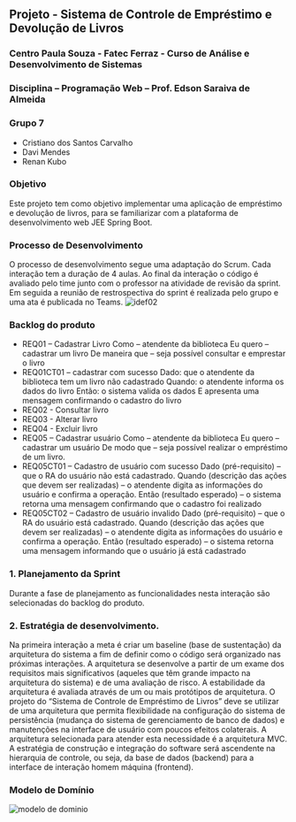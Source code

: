 ## Projeto - Sistema de Controle de Empréstimo e Devolução de Livros
### Centro Paula Souza - Fatec Ferraz - Curso de Análise e Desenvolvimento de Sistemas
### Disciplina – Programação Web – Prof. Edson Saraiva de Almeida
### Grupo 7
- Cristiano dos Santos Carvalho
- Davi Mendes
- Renan Kubo
### Objetivo
Este projeto tem como objetivo implementar uma aplicação de empréstimo e devolução de livros, para se familiarizar com a
plataforma de desenvolvimento web JEE Spring Boot.
### Processo de Desenvolvimento
O processo de desenvolvimento segue uma adaptação do Scrum. Cada interação tem a duração de 4 aulas. Ao final da interação o
código é avaliado pelo time junto com o professor na atividade de revisão da sprint. Em seguida a reunião de restrospectiva do sprint é
realizada pelo grupo e uma ata é publicada no Teams.
![idef02](https://user-images.githubusercontent.com/14267502/84417700-6a2a2580-abec-11ea-8b39-d20213a4f15d.png)
### Backlog do produto
- REQ01 – Cadastrar Livro
Como – atendente da biblioteca
Eu quero – cadastrar um livro
De maneira que – seja possível consultar e emprestar o livro
- REQ01CT01 – cadastrar com sucesso
Dado: que o atendente da biblioteca tem um livro não cadastrado
Quando: o atendente informa os dados do livro
Então: o sistema valida os dados E apresenta uma mensagem confirmando o cadastro do livro
- REQ02 - Consultar livro
- REQ03 - Alterar livro
- REQ04 - Excluir livro
- REQ05 – Cadastrar usuário
Como – atendente da biblioteca
Eu quero – cadastrar um usuário
De modo que – seja possível realizar o empréstimo de um livro.
- REQ05CT01 – Cadastro de usuário com sucesso
Dado (pré-requisito) – que o RA do usuário não está cadastrado.
Quando (descrição das ações que devem ser realizadas) – o atendente digita as informações do usuário e confirma a operação.
Então (resultado esperado) – o sistema retorna uma mensagem confirmando que o cadastro foi realizado
- REQ05CT02 – Cadastro de usuário invalido
Dado (pré-requisito) – que o RA do usuário está cadastrado.
Quando (descrição das ações que devem ser realizadas) – o atendente digita as informações do usuário e confirma a operação.
Então (resultado esperado) – o sistema retorna uma mensagem informando que o usuário já está cadastrado
### 1. Planejamento da Sprint
Durante a fase de planejamento as funcionalidades nesta interação são selecionadas do backlog do produto.
### 2. Estratégia de desenvolvimento.
Na primeira interação a meta é criar um baseline (base de sustentação) da arquitetura do sistema a fim de definir como o código será
organizado nas próximas interações. A arquitetura se desenvolve a partir de um exame dos requisitos mais significativos (aqueles que
têm grande impacto na arquitetura do sistema) e de uma avaliação de risco. A estabilidade da arquitetura é avaliada através de um ou
mais protótipos de arquitetura. O projeto do “Sistema de Controle de Empréstimo de Livros” deve se utilizar de uma arquitetura que
permita flexibilidade na configuração do sistema de persistência (mudança do sistema de gerenciamento de banco de dados) e
manutenções na interface de usuário com poucos efeitos colaterais. A arquitetura selecionada para atender esta necessidade é a
arquitetura MVC.
A estratégia de construção e integração do software será ascendente na hierarquia de controle, ou seja, da base de dados (backend) para
a interface de interação homem máquina (frontend).
### Modelo de Domínio
![modelo de dominio](https://user-images.githubusercontent.com/14267502/84425324-bd55a580-abf7-11ea-99c7-f427b80fb7cc.png)
